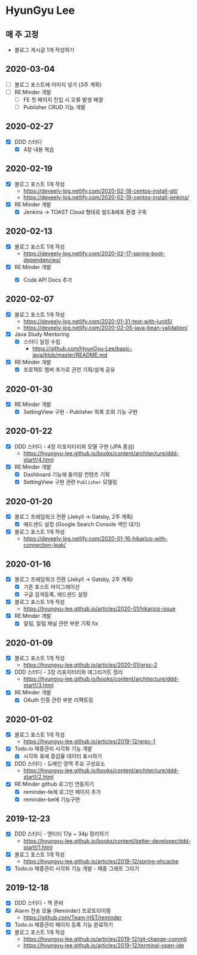 # HyunGyu Lee

## 매 주 고정
- 블로그 게시글 1개 작성하기

## 2020-03-04
- [ ] 블로그 포스트에 이미지 넣기 (3주 계획)
- [ ] RE:Minder 개발
  - [ ] FE 첫 페이지 진입 시 오류 발생 해결
  - [ ] Publisher CRUD 기능 개발

## 2020-02-27
- [x] DDD 스터디
  - [x] 4장 내용 복습

## 2020-02-19
- [x] 블로그 포스트 1개 작성
  - https://deveely-log.netlify.com/2020-02-18-centos-install-git/
  - https://deveely-log.netlify.com/2020-02-19-centos-install-jenkins/
- [x] RE:Minder 개발
  - [x] Jenkins -> TOAST Cloud 형태로 빌드&배포 환경 구축

## 2020-02-13
- [x] 블로그 포스트 1개 작성
  - https://deveely-log.netlify.com/2020-02-17-spring-boot-dependencies/
- [x] RE:Minder 개발
  - [x] Code API Docs 추가


## 2020-02-07
- [x] 블로그 포스트 1개 작성
  - https://deveely-log.netlify.com/2020-01-31-test-with-junit5/
  - https://deveely-log.netlify.com/2020-02-05-java-bean-validation/
- [x] Java Study Mentoring
  - [x] 스터디 일정 수립
    - https://github.com/HyunGyu-Lee/basic-java/blob/master/README.md
- [x] RE:Minder 개발
  - [x] 프로젝트 멤버 추가로 관련 기획/설계 공유

## 2020-01-30
- [x] RE:Minder 개발
  - [x] SettingView 구현 - Publisher 목록 조회 기능 구현

## 2020-01-22
- [x] DDD 스터디 - 4장 리포지터리와 모델 구현 (JPA 중심)
  - https://hyungyu-lee.github.io/books/content/architecture/ddd-start!/4.html
- [x] RE:Minder 개발
  - [x] Dashboard 기능에 들어갈 컨텐츠 기획
  - [x] SettingView 구현 관련 `Publisher` 모델링

## 2020-01-20
- [x] 블로그 프레임워크 전환 (Jekyll -> Gatsby, 2주 계획)
  - [x] 애드센드 설정 (Google Search Console 색인 대기)
- [x] 블로그 포스트 1개 작성
  - https://deveely-log.netlify.com/2020-01-16-hikaricp-with-connection-leak/
  
## 2020-01-16
- [x] 블로그 프레임워크 전환 (Jekyll -> Gatsby, 2주 계획)
  - [x] 기존 포스트 마이그레이션
  - [x] 구글 검색등록, 애드센드 설정
- [x] 블로그 포스트 1개 작성
  - https://hyungyu-lee.github.io/articles/2020-01/hikaricp-issue
- [x] RE:Minder 개발
  - [x] 알림, 알림 채널 관련 부분 기획 fix

## 2020-01-09
- [x] 블로그 포스트 1개 작성
  - https://hyungyu-lee.github.io/articles/2020-01/grpc-2
- [x] DDD 스터디 - 3장 리포지터리와 애그리거트 정리
  - https://hyungyu-lee.github.io/books/content/architecture/ddd-start!/3.html
- [x] RE:Minder 개발
  - [x] OAuth 인증 관련 부분 리팩토링

## 2020-01-02
- [x] 블로그 포스트 1개 작성
  - https://hyungyu-lee.github.io/articles/2019-12/grpc-1
- [x] Todo.io 체중관리 시각화 기능 개발
  - [x] 시각화 표에 증감율 데이터 표시하기
- [x] DDD 스터디 - 도메인 영역 주요 구성요소
  - https://hyungyu-lee.github.io/books/content/architecture/ddd-start!/2.html
- [x] RE:Minder github 로그인 연동하기
  - [x] reminder-fe에 로그인 페이지 추가
  - [x] reminder-be에 기능구현

## 2019-12-23
- [x] DDD 스터디 - 엔티티 17p ~ 34p 정리하기
  - https://hyungyu-lee.github.io/books/content/better-developer/ddd-start!/1.html
- [x] 블로그 포스트 1개 작성
  - https://hyungyu-lee.github.io/articles/2019-12/spring-ehcache
- [x] Todo.io 체중관리 시각화 기능 개발 - 체중 그래프 그리기

## 2019-12-18
- [x] DDD 스터디 - 책 준비
- [x] Alarm 전송 모듈 (Reminder) 프로토타이핑
  - https://github.com/Team-HST/reminder
- [x] Todo.io 체중관리 페이지 등록 기능 완료하기
- [x] 블로그 포스트 1개 작성
  - https://hyungyu-lee.github.io/articles/2019-12/git-change-commit
  - https://hyungyu-lee.github.io/articles/2019-12/terminal-open-ide
